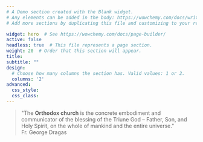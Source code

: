 ```yaml
---
# A Demo section created with the Blank widget.
# Any elements can be added in the body: https://wowchemy.com/docs/writing-markdown-latex/
# Add more sections by duplicating this file and customizing to your requirements.

widget: hero  # See https://wowchemy.com/docs/page-builder/
active: false
headless: true  # This file represents a page section.
weight: 20  # Order that this section will appear.
title:
subtitle: ""
design:
  # Choose how many columns the section has. Valid values: 1 or 2.
  columns: '2'
advanced:
  css_style:
  css_class:
---
```


> "The **Orthodox church** is the concrete embodiment and communicator of the blessing of the Triune God – Father, Son, and Holy Spirit, on the whole of mankind and the entire universe."    
Fr. George Dragas
